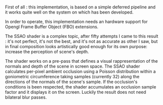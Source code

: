 First of all : this implementation, is based on a simple deferred pipeline and it works quite well on the system on which has been developed. 

In order to operate, this implementation needs an hardware support for Opengl Frame Buffer Object (FBO) extensions.

The SSAO shader is a complex topic, after fifty attempts I came to this result : it's not perfect, it's not the best, 
and it's not as accurate as other I saw, but in final composition looks artistically good enough for its own purpose: 
increase the perception of scene's depth.

The shader works on a pre-pass that defines a visual rappresentation of the normals and depth of the scene in screen space.
The SSAO shader calculates per-pixel ambient occlusion using a Poisson distribution within a goniometric circumference 
taking samples (currently 32) along the directions of the normals of the scene's sample. 
If the occlusion's conditions is been respected, the shader accumulates an occlusion sample factor 
and it displays it on the screen. Luckily the result does not need bilateral blur passes.
